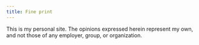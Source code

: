 ```yaml
---
title: Fine print
---
```

This is my personal site. The opinions expressed herein represent my own, and not those of any employer, group, or organization.